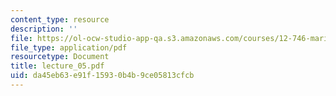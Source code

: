 ```yaml
---
content_type: resource
description: ''
file: https://ol-ocw-studio-app-qa.s3.amazonaws.com/courses/12-746-marine-organic-geochemistry-spring-2005/da45eb63e91f15930b4b9ce05813cfcb_lecture_05.pdf
file_type: application/pdf
resourcetype: Document
title: lecture_05.pdf
uid: da45eb63-e91f-1593-0b4b-9ce05813cfcb
---
```

